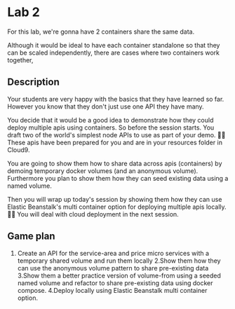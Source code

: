 # Lab 2

For this lab, we're gonna have 2 containers share the same data. 

Although it would be ideal to have each container standalone so that they can be scaled independently, there are cases where two containers work together, 

## Description

Your students are very happy with the basics that they have learned so far.  However you know that they don't just use one API they have many.

You decide that it would be a good idea to demonstrate how they could deploy multiple apis using containers.  So before the session starts.  You draft two of the world's simplest node APIs to use as part of your demo. 💁‍♂ These apis have been prepared for you and are in your resources folder in Cloud9.

You are going to show them how to share data across apis (containers) by demoing temporary docker volumes (and an anonymous volume).  Furthermore you plan to show them how they can seed existing data using a named volume.

Then you will wrap up today's session by showing them how they can use Elastic Beanstalk's multi container option for deploying multiple apis locally.  💁‍♂ You will deal with cloud deployment in the next session.

## Game plan

1. Create an API for the service-area and price micro services with a temporary shared volume and run them locally
2.Show them how they can use the anonymous volume pattern to share pre-existing data
3.Show them a better practice version of volume-from using a seeded  named volume and refactor to share pre-existing data using docker compose.
4.Deploy locally using Elastic Beanstalk multi container option.
